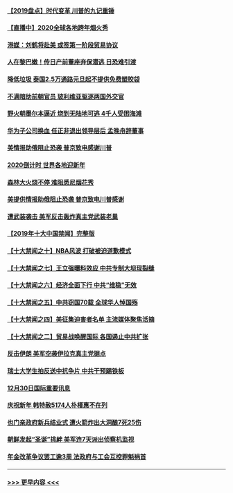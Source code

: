 #### [【2019盘点】时代变革 川普的九记重锤](../pages/prog202/a102741295.md?t=01010511) 
#### [【直播中】2020全球各地跨年烟火秀](../pages/prog202/a102740313.md?t=01010511) 
#### [港媒：刘鹤将赴美 或签第一阶段贸易协议](../pages/prog202/a102741507.md?t=01010511) 
#### [人在黎巴嫩！传日产前董座弃保潜逃 日恐难引渡](../pages/prog202/a102741484.md?t=01010511) 
#### [降低垃圾 泰国2.5万通路元旦起不提供免费塑胶袋](../pages/prog202/a102741478.md?t=01010511) 
#### [不满暗助前朝官员 玻利维亚驱逐两国外交官](../pages/prog202/a102741357.md?t=01010511) 
#### [野火朝墨尔本逼近 烧到无陆地可逃 4千人受困海滩](../pages/prog202/a102741291.md?t=01010511) 
#### [华为子公司换血 任正非退出领导层后 孟晚舟辞董事](../pages/prog202/a102741251.md?t=01010511) 
#### [美情报助俄阻止恐袭 普京致电感谢川普](../pages/prog202/a102740971.md?t=01010511) 
#### [2020倒计时 世界各地迎新年](../pages/prog202/a102741219.md?t=01010511) 
#### [森林大火烧不停 难阻悉尼烟花秀](../pages/prog202/a102741156.md?t=01010511) 
#### [美提供情报助俄阻止恐袭 普京致电川普感谢](../pages/prog202/a102741090.md?t=01010511) 
#### [遭武装袭击 美军反击轰炸真主党武装老巢](../pages/prog202/a102741082.md?t=01010511) 
#### [【2019年十大中国禁闻】完整版](../pages/prog202/a102740470.md?t=01010511) 
#### [【十大禁闻之十】NBA风波 打破被迫道歉模式](../pages/prog202/a102738259.md?t=01010511) 
#### [【十大禁闻之七】王立强曝料效应 中共专制大坝现裂缝](../pages/prog202/a102738155.md?t=01010511) 
#### [【十大禁闻之六】经济全面下行  中共“维稳”无效](../pages/prog202/a102740410.md?t=01010511) 
#### [【十大禁闻之五】中共窃国70载  全球华人悼国殇](../pages/prog202/a102738192.md?t=01010511) 
#### [【十大禁闻之四】美征集迫害者名单 主流媒体聚焦活摘](../pages/prog202/a102738190.md?t=01010511) 
#### [【十大禁闻之二】贸易战唤醒国际 各国遏止中共扩张](../pages/prog202/a102738194.md?t=01010511) 
#### [反击伊朗 美军空袭伊拉克真主党据点](../pages/prog202/a102740942.md?t=01010511) 
#### [瑞士大学生拍反送中抗争片 中共干预踢铁板](../pages/prog202/a102740798.md?t=01010511) 
#### [12月30日国际重要讯息](../pages/prog202/a102740774.md?t=01010511) 
#### [庆祝新年 韩特赦5174人朴槿惠不在列](../pages/prog202/a102740710.md?t=01010511) 
#### [也门亲政府新兵结业式 遭火箭炸出大洞酿7死25伤](../pages/prog202/a102740619.md?t=01010511) 
#### [朝鲜发起“圣诞”挑衅 美军连7天派出侦察机监视](../pages/prog202/a102740546.md?t=01010511) 
#### [年金改革争议罢工逾3周 法政府与工会互控罪魁祸首](../pages/prog202/a102740462.md?t=01010511) 

----
#### [ >>> 更早内容 <<< ](../indexes/prog202-earlier.md)
